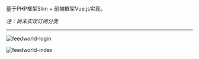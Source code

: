 基于PHP框架Slim + 前端框架Vue.js实现。

*注：尚未实现订阅分类*

------

![feedworld-login](https://raw.github.com/youngsterxyf/feed-world/master/feedworld-login.png)

![feedworld-index](https://raw.github.com/youngsterxyf/feed-world/master/feedworld-index.png)
